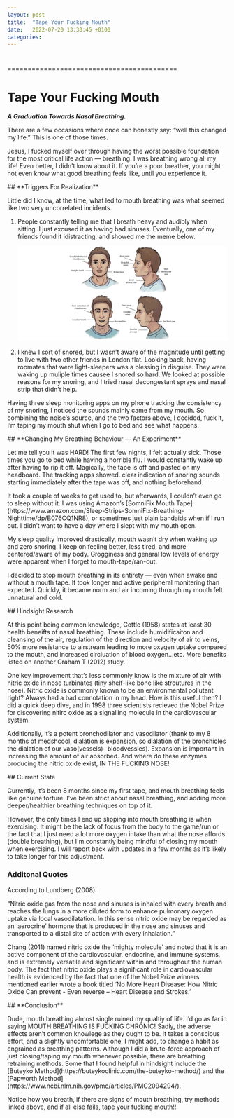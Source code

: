```yaml
---
layout: post
title:  "Tape Your Fucking Mouth"
date:   2022-07-20 13:30:45 +0100
categories:
---
```

#
==========================================

# Tape Your Fucking Mouth 

***A Graduation Towards Nasal Breathing.*** 

<p>
There are a few occasions where once can honestly say: “well this changed my life.” This is one of those times. 
</p>
<p>
Jesus, I fucked myself over through having the worst possible foundation for the most critical life action — breathing. I was breathing wrong all my life! Even better, I didn’t know about it. If you’re a poor breather, you might not even know what good breathing feels like, until you experience it. 
</p>
## **Triggers For Realization**
<p>
Little did I know, at the time, what led to mouth breathing was what seemed like two very uncorrelated incidents. 

1. People constantly telling me that I breath heavy and audibly when sitting. I just excused it as having bad sinuses. Eventually,  one of my friends found it idistracting, and showed me the meme below. 
    
    ![Nasal Breathing](/assets/images/breathing.png)
    
2. I knew I sort of snored, but I wasn’t aware of the magnitude until getting to live with two other friends in London flat. Looking back, having roomates that were light-sleepers was a blessing in disguise. They were waking up muliple times causee I snored so hard. We looked at possible reasons for my snoring, and I tried nasal decongestant sprays and nasal strip that didn’t help. 
</p>
<p>
Having three sleep monitoring apps on my phone tracking the consistency of my snoring, I noticed the sounds mainly came from my mouth. So combining the noise’s source, and the two factors above, I decided, fuck it, I’m taping my mouth shut when I go to bed and see what happens. 
</p>
## **Changing My Breathing Behaviour — An Experiment**
<p>
Let me tell you it was HARD! The first few nights, I felt actually sick. Those times you go to bed while having a horrible flu.  I would constantly wake up after having to rip it off. Magically, the tape is off and pasted on my headboard. The tracking apps showed. clear indication of snoring sounds starting immediately after the tape was off, and nothing beforehand. 
</p>
<p>
It took a couple of weeks to get used to, but afterwards, I couldn’t even go to sleep without it. I was using Amazon’s [SomniFix Mouth Tape](https://www.amazon.com/Sleep-Strips-SomniFix-Breathing-Nighttime/dp/B076CQ1NR8), or sometimes just plain bandaids when if I run out. I didn’t want to have a day where I slept with my mouth open. 
</p>
<p>
My sleep quality improved drastically, mouth wasn’t dry when waking up and zero snoring. I keep on feeling better, less tired, and more centered/aware of my body. Grogginess and genaral low levels of energy were apparent when I forget to mouth-tape/ran-out.
</p>
<p>
I decided to stop mouth breathing in its entirety — even when awake and without a mouth tape. It took longer and active peripheral monitering than expected. Quickly, it became norm and air incoming through my mouth felt unnatural and cold.
</p>
## Hindsight Research
<p>
At this point being common knowledge, Cottle (1958) states at least 30 health beneifts of nasal breathing. These include humidificaiton and cleansing of the air, regulation of the direction and velocity of air to veins, 50% more resistance to airstream leading to more oxygen uptake compared to the mouth, and increased circluation of blood oxygen…etc. More benefits listed on another Graham T (2012) study.  
</p>
<p>
One key improvement that’s less commonly know is the mixture of air with nitric oxide in nose turbinates (tiny shelf-like bone like strcutures in the nose). Nitric oxide is commonly known to be an environmental pollutant right? Always had a bad connotation in my head. How is this useful then? I did a quick deep dive, and in 1998 three scientists recieved the Nobel Prize for discovering nitirc oxide as a signalling molecule in the cardiovascular system. 
</p>
<p>
Additionally, it’s a potent bronchodilator and vasodilator (thank to my 8 months of medshcool, dialation is expansion, so dialation of the bronchioles the dialation of our vaso(vessels)- bloodvessles). Expansion is important in increasing the amount of air absorbed. And where do these enzymes producing the nitric oxide exist, IN THE FUCKING NOSE!
</p>
## Current State
<p>
Currently, it’s been 8 months since my first tape, and mouth breathing feels like genuine torture. I’ve been strict about nasal breathing, and adding more deeper/healthier breathing techniques on top of it. 
</p>
<p>
However, the only times I end up slipping into mouth breathing is when exercising. It might be the lack of focus from the body to the game/run or the fact that I just need a lot more oxygen intake than what the nose affords (double breathing),  but I'm constantly being mindful of closing my mouth when exercising. I will report back with updates in a few months as it’s likely to take longer for this adjustment. 
</p>

### **Additonal Quotes**
<p>
According to Lundberg (2008):
</p>
<p>
“Nitric oxide gas from the nose and sinuses is inhaled with every breath and reaches the lungs in a more diluted form to enhance pulmonary oxygen uptake via local vasodilatation. In this sense nitric oxide may be regarded as an ‘aerocrine’ hormone that is produced in the nose and sinuses and transported to a distal site of action with every inhalation.”
</p>
<p>
Chang (2011) named nitric oxide the ‘mighty molecule’ and noted that it is an active component of the cardiovascular, endocrine, and immune systems, and is extremely versatile and significant within and throughout the human body. The fact that nitric oxide plays a significant role in cardiovascular health is evidenced by the fact that one of the Nobel Prize winners mentioned earlier wrote a book titled ‘No More Heart Disease: How Nitric Oxide Can prevent - Even reverse – Heart Disease and Strokes.’
</p>
## **Conclusion**
<p>
Dude, mouth breathing almost single ruined my qualtiy of life. I’d go as far in saying MOUTH BREATHING IS FUCKING CHRONIC! Sadly, the adverse effects aren’t common knowlege as they ought to be. It takes a conscious effort, and a slightly uncomfortable one, I might add, to change a habit as engrained as breathing patterns. Although I did a brute-force approach of just closing/taping my mouth whenever possible, there are breathing retraining methods. Some that I found helpful in hindsight include the [Buteyko Method](https://buteykoclinic.com/the-buteyko-method/) and the [Papworth Method](https://www.ncbi.nlm.nih.gov/pmc/articles/PMC2094294/). 
</p>
</p>
<p>
Notice how you breath, if there are signs of mouth breathing, try methods linked above, and if all else fails, tape your fucking mouth!!</p>